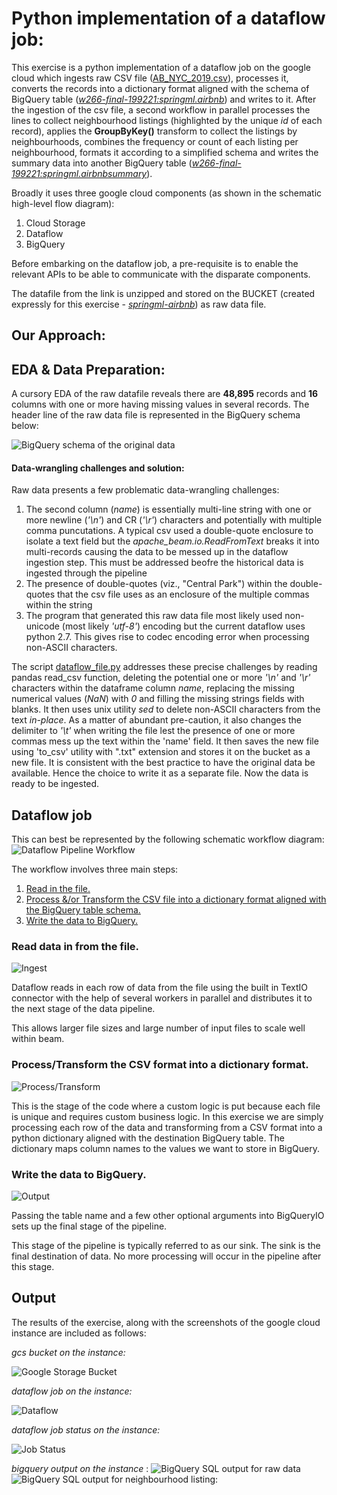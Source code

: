 # Python implementation of a dataflow job:

This exercise is a python implementation of a dataflow job on the google cloud which ingests raw CSV file ([AB_NYC_2019.csv](https://www.kaggle.com/dgomonov/new-york-city-airbnb-open-data)), processes it, converts the records into a dictionary format aligned with the schema of BigQuery table (_[w266-final-199221:springml.airbnb]()_) and writes to it. After the ingestion of the csv file, a second workflow in parallel processes the lines to collect neighbourhood listings (highlighted by the unique _id_ of each record), applies the **GroupByKey()** transform to collect the listings by neighbourhoods, combines the frequency or count of each listing per neighbourhood, formats it according to a simplified schema and writes the summary data into another BigQuery table (_[w266-final-199221:springml.airbnbsummary]()_).

Broadly it uses three google cloud components (as shown in the schematic high-level flow diagram):
1. Cloud Storage 
2. Dataflow
3. BigQuery

Before embarking on the dataflow job, a pre-requisite is to enable the relevant APIs to be able to communicate with the disparate components. 

The datafile from the link is unzipped and stored on the BUCKET (created expressly for this exercise - _[springml-airbnb]()_) as raw data file. 

## Our Approach:

## EDA & Data Preparation:

A cursory EDA of the raw datafile reveals there are **48,895** records and **16** columns with one or more having missing values in several records. The header line of the raw data file is represented in the BigQuery schema below:

![BigQuery schema of the original data](https://github.com/elkayvee/dataflow/blob/master/images/airbnb%20schema.png)

#### Data-wrangling challenges and solution:

Raw data presents a few problematic data-wrangling challenges:
1. The second column (_name_) is essentially multi-line string with one or more newline (_'\n'_) and CR (_'\r'_) characters and potentially with multiple comma puncutations. A typical csv used a double-quote enclosure to isolate a text field but the _apache_beam.io.ReadFromText_ breaks it into multi-records causing the data to be messed up in the dataflow ingestion step. This must be addressed beofre the historical data is ingested through the pipeline
2. The presence of double-quotes (viz., "Central Park") within the double-quotes that the csv file uses as an enclosure of the multiple commas within the string 
3. The program that generated this raw data file most likely used non-unicode (most likely _'utf-8'_) encoding but the current dataflow uses python 2.7. This gives rise to codec encoding error when processing non-ASCII characters.


The script [dataflow_file.py](https://github.com/elkayvee/dataflow/blob/master/dataflow_file.py) addresses these precise challenges by reading pandas read_csv function, deleting the potential one or more _'\n'_ and _'\r'_ characters within the dataframe column _name_, replacing the missing numerical values (_NaN_) with _0_ and filling the missing strings fields with blanks. It then uses unix utility _sed_ to delete non-ASCII characters from the text _in-place_. As a matter of abundant pre-caution, it also changes the delimiter to _'\t'_ when writing the file lest the presence of one or more commas mess up the text within the 'name' field. It then saves the new file using 'to_csv' utility with ".txt" extension and stores it on the bucket as a new file. It is consistent with the best practice to have the original data be available. Hence the choice to write it as a separate file. Now the data is ready to be ingested.

## Dataflow job

This can best be represented by the following schematic workflow diagram:
![Dataflow Pipeline Workflow](https://github.com/elkayvee/dataflow/blob/master/images/csv_file_to_bigquery.png)

The workflow involves three main steps:

1. [Read in the file.]()
2. [Process &/or Transform the CSV file into a dictionary format aligned with the BigQuery table schema.]()
3. [Write the data to BigQuery.]()

### Read data in from the file.

![Ingest](https://github.com/elkayvee/dataflow/blob/master/images/csv_file.png)

Dataflow reads in each row of data from the file using the built in TextIO connector with the help of several workers in parallel and distributes it to the next stage of the data pipeline.

This allows larger file sizes and large number of input files to scale well within beam.

### Process/Transform the CSV format into a dictionary format.
![Process/Transform](https://github.com/elkayvee/dataflow/blob/master/images/custom_python_code.png)

This is the stage of the code where a custom logic is put because each file is unique and requires custom business logic. In this exercise we are simply processing each row of the data and transforming from a CSV format into a python dictionary aligned with the destination BigQuery table. The dictionary maps column names to the values we want to store in BigQuery.

### Write the data to BigQuery.
![Output](https://github.com/elkayvee/dataflow/blob/master/images/output_to_bigquery.png)

Passing the table name and a few other optional arguments into BigQueryIO sets up the final stage of the pipeline.

This stage of the pipeline is typically referred to as our sink. The sink is the final destination of data. No more processing will occur in the pipeline after this stage.

## Output

The results of the exercise, along with the screenshots of the google cloud instance are included as follows:

_gcs bucket on the instance:_

![Google Storage Bucket](https://github.com/elkayvee/dataflow/blob/master/images/gcs%20bucket.png)


_dataflow job on the instance:_

![Dataflow](https://github.com/elkayvee/dataflow/blob/master/images/dataflow%20job.png)


_dataflow job status on the instance:_

![Job Status](https://github.com/elkayvee/dataflow/blob/master/images/dataflow%20job%20status.png)


_bigquery output on the instance_
:
![BigQuery SQL output for raw data](https://github.com/elkayvee/dataflow/blob/master/images/bq%20airbnb%20query%20output.png)
![BigQuery SQL output for neighbourhood listing:](https://github.com/elkayvee/dataflow/blob/master/images/bq%20airbnbsummary%20query%20output.png)

